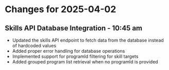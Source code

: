 # Changes for 2025-04-02

## Skills API Database Integration - 10:45 am

- Updated the skills API endpoint to fetch data from the database instead of hardcoded values
- Added proper error handling for database operations
- Implemented support for programId filtering for skill targets
- Added grouped program list retrieval when no programId is provided
